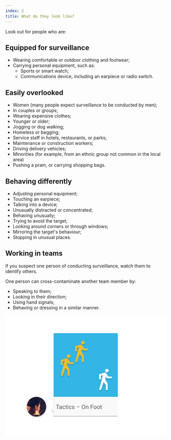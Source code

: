 ```yaml
---
index: 2
title: What do they look like?
---
```

Look out for people who are:

## Equipped for surveillance

*   Wearing comfortable or outdoor clothing and footwear;
*   Carrying personal equipment, such as:
	*	Sports or smart watch;
	*	Communications device, including an earpiece or radio switch. 

## Easily overlooked 

*   Women (many people expect surveillance to be conducted by men);
*   In couples or groups;
*   Wearing expensive clothes;
*   Younger or older;
*   Jogging or dog walking;
*   Homeless or begging;
*   Service staff in hotels, restaurants, or parks;
*   Maintenance or construction workers;
*   Driving delivery vehicles;
*   Minorities (for example, from an ethnic group not common in the local area)
*   Pushing a pram, or carrying shopping bags. 

## Behaving differently

*   Adjusting personal equipment;
*   Touching an earpiece;
*   Talking into a device;
*   Unusually distracted or concentrated;
*   Behaving unusually;
*   Trying to avoid the target;
*   Looking around corners or through windows;
*   Mirroring the target's behaviour;
*   Stopping in unusual places. 

## Working in teams

If you suspect one person of conducting surveillance, watch them to identify others. 

One person can cross-contaminate another team member by:

*   Speaking to them;
*   Looking in their direction;
*   Using hand signals;
*   Behaving or dressing in a similar manner.

![image](surveillance3.png)